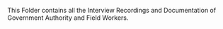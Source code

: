 This Folder contains all the Interview Recordings and Documentation of Government Authority and Field Workers.
